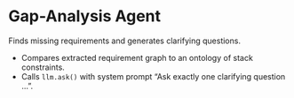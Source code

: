 # Gap-Analysis Agent

Finds missing requirements and generates clarifying questions.

- Compares extracted requirement graph to an ontology of stack constraints.
- Calls `llm.ask()` with system prompt “Ask exactly one clarifying question …”.

